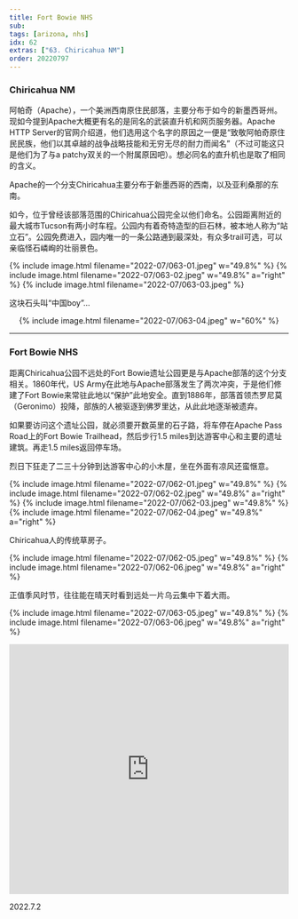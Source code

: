```yaml
---
title: Fort Bowie NHS
sub: 
tags: [arizona, nhs]
idx: 62
extras: ["63. Chiricahua NM"]
order: 20220797
---
```


### Chiricahua NM

阿帕奇（Apache），一个美洲西南原住民部落，主要分布于如今的新墨西哥州。现如今提到Apache大概更有名的是同名的武装直升机和网页服务器。Apache HTTP Server的官网介绍道，他们选用这个名字的原因之一便是“致敬阿帕奇原住民民族，他们以其卓越的战争战略技能和无穷无尽的耐力而闻名”（不过可能这只是他们为了与a patchy双关的一个附属原因吧）。想必同名的直升机也是取了相同的含义。

Apache的一个分支Chiricahua主要分布于新墨西哥的西南，以及亚利桑那的东南。

如今，位于曾经该部落范围的Chiricahua公园完全以他们命名。公园距离附近的最大城市Tucson有两小时车程。公园内有着奇特造型的巨石林，被本地人称为“站立石”。公园免费进入，园内唯一的一条公路通到最深处，有众多trail可选，可以亲临怪石嶙峋的壮丽景色。

{% include image.html filename="2022-07/063-01.jpeg" w="49.8%" %}
{% include image.html filename="2022-07/063-02.jpeg" w="49.8%" a="right" %}
{% include image.html filename="2022-07/063-03.jpeg" %}

这块石头叫“中国boy”…

<p style="text-align: center">
{% include image.html filename="2022-07/063-04.jpeg" w="60%" %}
</p>

---

### Fort Bowie NHS

距离Chiricahua公园不远处的Fort Bowie遗址公园更是与Apache部落的这个分支相关。1860年代，US Army在此地与Apache部落发生了两次冲突，于是他们修建了Fort Bowie来常驻此地以“保护”此地安全。直到1886年，部落首领杰罗尼莫（Geronimo）投降，部族的人被驱逐到佛罗里达，从此此地逐渐被遗弃。

如果要访问这个遗址公园，就必须要开数英里的石子路，将车停在Apache Pass Road上的Fort Bowie Trailhead，然后步行1.5 miles到达游客中心和主要的遗址建筑。再走1.5 miles返回停车场。

烈日下狂走了二三十分钟到达游客中心的小木屋，坐在外面有凉风还蛮惬意。

{% include image.html filename="2022-07/062-01.jpeg" w="49.8%" %}
{% include image.html filename="2022-07/062-02.jpeg" w="49.8%" a="right" %}
{% include image.html filename="2022-07/062-03.jpeg" w="49.8%" %}
{% include image.html filename="2022-07/062-04.jpeg" w="49.8%" a="right" %}

Chiricahua人的传统草房子。

{% include image.html filename="2022-07/062-05.jpeg" w="49.8%" %}
{% include image.html filename="2022-07/062-06.jpeg" w="49.8%" a="right" %}

正值季风时节，往往能在晴天时看到远处一片乌云集中下着大雨。

{% include image.html filename="2022-07/063-05.jpeg" w="49.8%" %}
{% include image.html filename="2022-07/063-06.jpeg" w="49.8%" a="right" %}

<iframe src="https://www.google.com/maps/embed?pb=!1m14!1m8!1m3!1d1728994.4391708612!2d-111.1608741!3d32.1788316!3m2!1i1024!2i768!4f13.1!3m3!1m2!1s0x86d9d19fa5c39ba7%3A0xc7a76cc39fe4420c!2sFort%20Bowie%20National%20Historic%20Site!5e0!3m2!1sen!2sus!4v1662832374737!5m2!1sen!2sus" width="100%" height="450" style="border:0;" allowfullscreen="" loading="lazy" referrerpolicy="no-referrer-when-downgrade"></iframe>

2022.7.2
